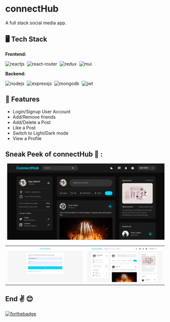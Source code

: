 # connectHub

A full stack social media app.

## 🖥️ Tech Stack
**Frontend:**

![reactjs](https://img.shields.io/badge/React-20232A?style=for-the-badge&logo=react&logoColor=61DAFB)&nbsp;
![react-router](https://img.shields.io/badge/React_Router-CA4245?style=for-the-badge&logo=react-router&logoColor=white)&nbsp;
![redux](https://img.shields.io/badge/Redux-593D88?style=for-the-badge&logo=redux&logoColor=white)&nbsp;
![mui](https://img.shields.io/badge/Material--UI-0081CB?style=for-the-badge&logo=material-ui&logoColor=white)&nbsp;

**Backend:**

![nodejs](https://img.shields.io/badge/Node.js-43853D?style=for-the-badge&logo=node.js&logoColor=white)&nbsp;
![expressjs](https://img.shields.io/badge/Express.js-000000?style=for-the-badge&logo=express&logoColor=white)&nbsp;
![mongodb](https://img.shields.io/badge/MongoDB-4EA94B?style=for-the-badge&logo=mongodb&logoColor=white)&nbsp;
![jwt](	https://img.shields.io/badge/JWT-000000?style=for-the-badge&logo=JSON%20web%20tokens&logoColor=white)&nbsp;

## 🚀 Features
- Login/Signup User Account
- Add/Remove friends
- Add/Delete a Post
- Like a Post
- Switch to Light/Dark mode
- View a Profile

## Sneak Peek of connectHub 🙈 :
![Capture](screenshots/homePage_dark.png)

<table>
  <tr>
    <td><img src="screenshots/loginPage.png" alt="mockups" /></td>
    <td><img src="screenshots/homePage.png" alt="mockup" /></td>
  </tr>
</table>

## End ✌️ 😊

[![forthebadge](https://forthebadge.com/images/badges/built-with-love.svg)](https://forthebadge.com)
